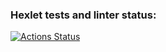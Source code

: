 ### Hexlet tests and linter status:
[![Actions Status](https://github.com/meshe300/java-project-61/actions/workflows/hexlet-check.yml/badge.svg)](https://github.com/meshe300/java-project-61/actions)